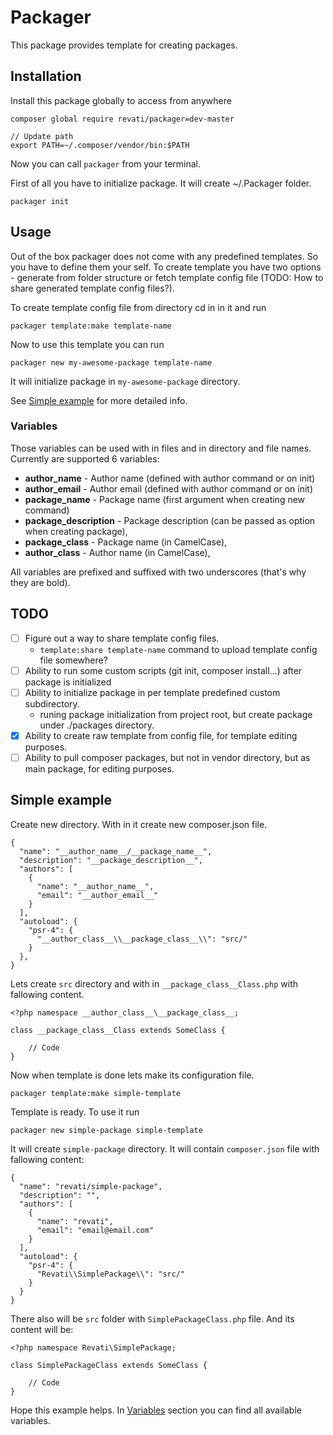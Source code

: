 # Packager

This package provides template for creating packages. 

## Installation

Install this package globally to access from anywhere

	composer global require revati/packager=dev-master

	// Update path
	export PATH=~/.composer/vendor/bin:$PATH

Now you can call `packager` from your terminal.

First of all you have to initialize package. It will create ~/.Packager folder.

	packager init

## Usage

Out of the box packager does not come with any predefined templates. So you have to define them your self. To create
template you have two options - generate from folder structure or fetch template config file (TODO: How to 
share generated template config files?).

To create template config file from directory cd in in it and run

	packager template:make template-name

Now to use this template you can run

	packager new my-awesome-package template-name

It will initialize package in `my-awesome-package` directory.

See [Simple example](#simple-example) for more detailed info.

### Variables

Those variables can be used with in files and in directory and file names. Currently are supported 6 variables:

- __author_name__ - Author name (defined with author command or on init) 
- __author_email__ - Author email (defined with author command or on init)
- __package_name__ - Package name (first argument when creating new command)
- __package_description__ - Package description (can be passed as option when creating package),
- __package_class__ - Package name (in CamelCase),
- __author_class__ - Author name (in CamelCase),

All variables are prefixed and suffixed with two underscores (that's why they are bold).

## TODO

- [ ] Figure out a way to share template config files. 
	- `template:share template-name` command to upload template config file somewhere?
- [ ] Ability to run some custom scripts (git init, composer install...) after package is initialized
- [ ] Ability to initialize package in per template predefined custom subdirectory. 
	- runing package initialization from project root, but create package under ./packages directory.
- [x] Ability to create raw template from config file, for template editing purposes.
- [ ] Ability to pull composer packages, but not in vendor directory, but as main package, for editing purposes.

## Simple example

Create new directory. With in it create new composer.json file.

	{
	  "name": "__author_name__/__package_name__",
	  "description": "__package_description__",
	  "authors": [
	    {
	      "name": "__author_name__",
	      "email": "__author_email__"
	    }
	  ],
	  "autoload": {
	    "psr-4": {
	      "__author_class__\\__package_class__\\": "src/"
	    }
	  },
	}

Lets create `src` directory and with in `__package_class__Class.php` with fallowing content.

	<?php namespace __author_class__\__package_class__;
	
	class __package_class__Class extends SomeClass {
	
	    // Code
	}

Now when template is done lets make its configuration file.

	packager template:make simple-template

Template is ready. To use it run 

	packager new simple-package simple-template

It will create `simple-package` directory. It will contain `composer.json` file with fallowing content:

	{
	  "name": "revati/simple-package",
	  "description": "",
	  "authors": [
	    {
	      "name": "revati",
	      "email": "email@email.com"
	    }
	  ],
	  "autoload": {
	    "psr-4": {
	      "Revati\\SimplePackage\\": "src/"
	    }
	  }
	}

There also will be `src` folder with `SimplePackageClass.php` file. And its content will be:

	<?php namespace Revati\SimplePackage;
	
	class SimplePackageClass extends SomeClass {
	
	    // Code
	}

Hope this example helps. In [Variables](#variables) section you can find all available variables.